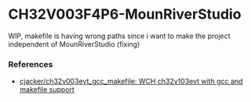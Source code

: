 CH32V003F4P6-MounRiverStudio
============================
WIP, makefile is having wrong paths since i want to make the project independent of MounRiverStudio (fixing)

### References
- [cjacker/ch32v003evt_gcc_makefile: WCH ch32v103evt with gcc and makefile support](https://github.com/cjacker/ch32v003evt_gcc_makefile)
